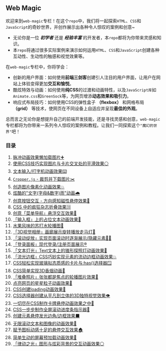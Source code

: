 ## Web Magic
欢迎来到`web-magic`专栏！在这个`repo`中，我们将一起探索`HTML`、`CSS`和`JavaScript`的奇妙世界，并创作展示出各种令人惊叹的案例和创意~
* 无论你是一位 ***初学者*** 还是 ***经验丰富*** 的开发者，本`repo`都将为你带来灵感和知识。
* 本`repo`将通过很多实际案例来演示如何运用`HTML`、`CSS`和`JavaScript`创建各种互动性、生动性的触感和视觉效果等。

在`web-magic`专栏中，你将学会：
* 创新的用户界面：如何使用**前端三剑客**创建引人注目的用户界面，让用户在网站上体验变得更加**交互和愉悦**。
* 酷炫特效与动画：如何使用**纯CSS**的过渡和动画特性，以及`JavaScript库`如`Animate.css`和`GreenSock`等，为网页增添**动态效果和吸引力**。
* 响应式布局技巧：如何使用CSS的弹性盒子 **（flexbox）** 和网格布局 **（grid）** 等技术，使网页在不同设备上自适应并呈现**最佳的外观**。

总而言之无论你是想提升自己的前端开发技能，还是寻找灵感和创意，`web-magic`专栏都将为你带来一系列令人惊叹的案例和教程。让我们一同探索这个`"魔幻的世界"`吧！

### 目录
01. [脉冲动画效果懒加载图片➕](./01_pulse-lazy-loading-img)
02. [使用CSS技巧实现图片与卡片交叉处的平滑效果⚪](./02_border-radius-card)
03. [文本输入/打字机动画效果⌨️](./03_typing-text-effect)
04. [`Cropper.js` - 裁剪并下载图片✂️](./04_crop-download-image)
05. [创造图片像素化动画效果💥](./05_pixel-image-animation)
06. [炫酷的"文字(字母&数字)雨"动画🌧️](./06_text-rain-animation)
07. [创意按钮交互 - 方向感知磁性悬停效果🧲](./07_direction-aware-magnetic-hover-effect/)
08. [CSS 中的疯狂杂志折叠效果🈁](./08_mad-magazine-foldin-effect-in-css)
09. [创意「菜单导航」悬浮交互效果🧇](./09_menu-hover-effects)
10. [「输入框」上的占位文本动画效果🌊](./10_wavy-input-text-animation)
11. [水果风味的苏打水轮播图🍓](./11_fruit-flavor-soda-carousel)
12. [「3D视觉相册」画廊展示旋转播放走马灯🏮](./12_3d-image-gallery)
13. [「滚动绽放」实现页面滚动时逐渐展示/隐藏元素🏳️‍🌈](./13_scroll-to-reveal-animation)
14. [「登录面板」现代登录/注册页面展示®️](./14_login-register-page)
15. [「文本灯光」Text文本上的锥形探照灯动画效果🔦](./15_text-light-animation)
16. [「流光边框」CSS巧妙实现元素的流动边框动画效果💥](./16_flow-border-animation)
17. [CSS轻松实现玻璃拟态质感的卡片与:has()选择器🪟](./17_glassmorphism-cards-hover-effects)
18. [CSS简单实现3D香烟动画🚬](./18_no-smoking)
19. [「堆叠照片」张张都是焦点的轮播图片效果🥪](./19_stacked-photo-carousel)
20. [点亮网页的星星粒子动画效果🌟](./20_star-particles)
21. [CSS创建loading动画效果🦚](./21_loading-animation)
22. [CSS选择器创建从平凡到立体的3D独特视觉效果👁️](./22_css-3d-hover)
23. [一切尽在CSS制作卡牌悬停动画效果之中🎴](./23_playing-card-hover)
24. [CSS一步步制作全屏滚动进度条指示器🛬](./24_scroll-progress)
24. [创建元素悬停发光边角/边框效果⬛](./25_glowing-corner-hover)
26. [无限滚动文本和图像的动画效果🎢](./26_infinite-scrolling-animation)
27. [赋予图标动感十足的悬停交互效果🏠](./27_icons-hover-effects)
28. [简单生动的屏幕预加载动画效果🐌](./28_screen-preloader)
29. [「律动之光」图形与炫彩背景的交互动画效果⚪](./29_collision-random-bg)
